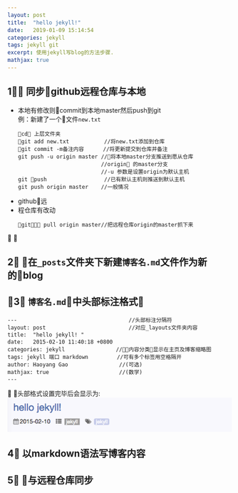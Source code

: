 ```yaml
---
layout: post
title:  "hello jekyll!"
date:   2019-01-09 15:14:54
categories: jekyll
tags: jekyll git 
excerpt: 使用jekyll写blog的方法步骤.
mathjax: true
---
```

## 1⃣️ 同步github远程仓库与本地
* 本地有修改则commit到本地master然后push到git  
  例：新建了一个文件`new.txt` 
  ```
  cd 上层文件夹 
  git add new.txt           //将new.txt添加到仓库
  git commit -m备注内容      //将更新提交到仓库并备注
  git push -u origin master //将本地master分支推送到愿从仓库
                            //origin 的master分支
                            //-u 参数是设置origin为默认主机
  git push                  //已有默认主机则推送到默认主机
  git push origin master    //一般情况
  ```
* github远
* 程仓库有改动
  ```
  git pull origin master//把远程仓库origin的master抓下来
  ```
    
## 2⃣️ 在`_posts`文件夹下新建`博客名.md`文件作为新的blog
## 3⃣️ `博客名.md`中头部标注格式
    ---                                   //头部标注分隔符
    layout: post                          //对应_layouts文件夹内容
    title:  "hello jekyll! "
    date:   2015-02-10 11:40:18 +0800
    categories: jekyll                //内容分类显示在主页及博客缩略图
    tags: jekyll 端口 markdown         //可有多个标签用空格隔开
    author: Haoyang Gao                //(可选)
    mathjax: true                      //(数学)
    ---

头部格式设置完毕后会显示为:![](https://raw.githubusercontent.com/tricomm/ImageForBlog/master/2019/1%E6%9C%88/9%E6%97%A5/postheadinhome.png)

## 4⃣️ 以markdown语法写博客内容
## 5⃣️ 与远程仓库同步